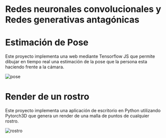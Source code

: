 # Redes neuronales convolucionales y Redes generativas antagónicas

# Estimación de Pose

Este proyecto implementa una web mediante Tensorflow JS que permite dibujar en tiempo real una estimación de la pose que la persona esta haciendo frente a la cámara.

![pose](<./images/pose.PNG>)

# Render de un rostro

Este proyecto implementa una aplicación de escritorio en Python utilizando Pytorch3D que genera un render de una malla de puntos de cualquier rostro.

![rostro](<./images/rostro.PNG>)
